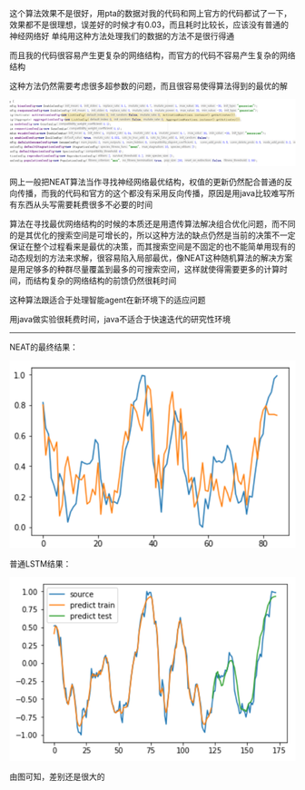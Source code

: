 
这个算法效果不是很好，用pta的数据对我的代码和网上官方的代码都试了一下，效果都不是很理想，误差好的时候才有0.03，而且耗时比较长，应该没有普通的神经网络好
单纯用这种方法处理我们的数据的方法不是很行得通

而且我的代码很容易产生更复杂的网络结构，而官方的代码不容易产生复杂的网络结构

这种方法仍然需要考虑很多超参数的问题，而且很容易使得算法得到的最优的解

![Alt text](./1503997883547.png)

网上一般把NEAT算法当作寻找神经网络最优结构，权值的更新仍然配合普通的反向传播，而我的代码和官方的这个都没有采用反向传播，原因是用java比较难写所有东西从头写需要耗费很多不必要的时间

算法在寻找最优网络结构的时候的本质还是用遗传算法解决组合优化问题，而不同的是其优化的搜索空间是可增长的，所以这种方法的缺点仍然是当前的决策不一定保证在整个过程看来是最优的决策，而其搜索空间是不固定的也不能简单用现有的动态规划的方法来求解，很容易陷入局部最优，像NEAT这种随机算法的解决方案是用足够多的种群尽量覆盖到最多的可搜索空间，这样就使得需要更多的计算时间，而结构复杂的网络结构的前馈仍然很耗时间

这种算法跟适合于处理智能agent在新环境下的适应问题

用java做实验很耗费时间，java不适合于快速迭代的研究性环境

---
NEAT的最终结果：

![Alt text](./1503997140987.png)

普通LSTM结果：

![Alt text](./1504002747323.png)

由图可知，差别还是很大的
